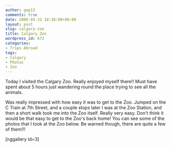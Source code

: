 ```yaml
---
author: gep13
comments: true
date: 2008-05-31 18:38:00+00:00
layout: post
slug: calgary-zoo
title: Calgary Zoo
wordpress_id: 672
categories:
- Trips Abroad
tags:
- Calgary
- Photos
- Zoo
---
```


Today I visited the Calgary Zoo. Really enjoyed myself there!! Must have spent about 5 hours just wandering round the place trying to see all the animals.

Was really impressed with how easy it was to get to the Zoo. Jumped on the C Train at 7th Street, and a couple stops later I was at the Zoo Station, and then a short walk took me into the Zoo itself. Really very easy. Don't think it would be that easy to get to the Zoo's back home! You can see some of the photos that I took at the Zoo below. Be warned though, there are quite a few of them!!!

[nggallery id=3]
